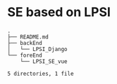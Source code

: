 # SE based on LPSI

```
.
├── README.md
├── backEnd
│   └── LPSI_Django
└── foreEnd
    └── LPSI_SE_vue

5 directories, 1 file
```
